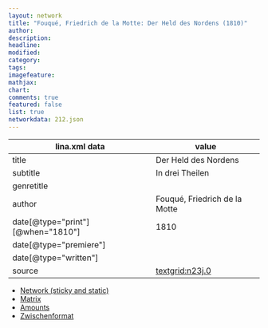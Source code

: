 ```yaml
---
layout: network
title: "Fouqué, Friedrich de la Motte: Der Held des Nordens (1810)"
author:
description:
headline:
modified:
category:
tags:
imagefeature: 
mathjax: 
chart: 
comments: true
featured: false
list: true
networkdata: 212.json
---
```

lina.xml data  | value
------------- | -------------
title|Der Held des Nordens
subtitle|In drei Theilen
genretitle|
author|Fouqué, Friedrich de la Motte
date[@type="print"][@when="1810"]|1810
date[@type="premiere"]|
date[@type="written"]|
source|[textgrid:n23j.0](https://textgridlab.org/1.0/tgcrud-public/rest/textgrid:n23j.0/data)



* [Network (sticky and static)](/network212)
* [Matrix](/matrix212)
* [Amounts](/amounts212)
* [Zwischenformat](/lina212 )
